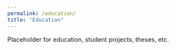 ```yaml
---
permalink: /education/
title: "Education"
---
```


Placeholder for education, student projects, theses, etc.
